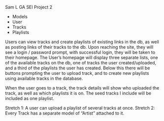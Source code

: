﻿Sam L 
GA SEI Project 2 

- Models	 
- User
- Tracks
- Playlists

Users can view tracks and create playlists of existing links in the db, as well as posting links of their tracks to the db. Upon reaching the site, they will see a login / password prompt, with successful login, they will be taken to their homepage.  The User’s homepage will display three separate lists, one of the available tracks on the db, one of tracks the user created/uploaded, and a third of the playlists the user has created. Below this there will be buttons prompting the user to upload track, and to create new playlists using available tracks in the database. 

When the user goes to a track, the track details will show who uploaded the track, as well as which playlists it is on. The seed tracks I include will be included as one playlist. 


Stretch 1: A user can upload a playlist of several tracks at once. 
Stretch 2: Every Track has a separate model of “Artist” attached to it.


